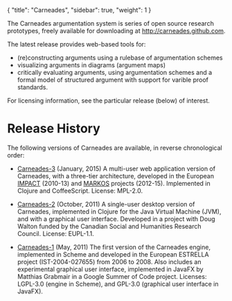{
  "title": "Carneades",
  "sidebar": true,
  "weight": 1
}

The Carneades argumentation system is series of open source research
prototypes, freely available for downloading at <http://carneades.github.com>.

The latest release provides web-based tools for:

- (re)constructing arguments using a rulebase of argumentation schemes
- visualizing arguments in diagrams (argument maps)
- critically evaluating arguments, using argumentation schemes and a
  formal model of structured argument with support for varible proof
  standards.

<!--
- serializing and interchanging arguments using our own
  Carneades Argument Format (CAF) as well as the Argument Interchange Format
  (AIF)
-->

For licensing information, see the particular release (below) of
interest.

# Release History

The following versions of Carneades are available, in reverse
chronological order:

- [Carneades-3](https://github.com/carneades/carneades) (January,
  2015) A multi-user web application version of Carneades, with a
  three-tier architecture, developed in the European
  [IMPACT](http://www.policy-impact.eu/) (2010-13) and
  [MARKOS](http://www.markosproject.eu/) projects
  (2012-15). Implemented in Clojure and CoffeeScript. License: MPL-2.0.

- [Carneades-2](https://github.com/carneades/carneades-2011)
  (October, 2011) A single-user desktop version of Carneades,
  implemented in Clojure for the Java Virtual Machine (JVM), and with
  a graphical user interface.  Developed in a project with Doug Walton
  funded by the Canadian Social and Humanities Research
  Council. License: EUPL-1.1.

- [Carneades-1](https://github.com/carneades/carneades-2008) (May,
  2011) The first version of the Carneades engine, implemented in
  Scheme and developed in the European ESTRELLA project
  (IST-2004-027655) from 2006 to 2008. Also includes an experimental
  graphical user interface, implemented in JavaFX by Matthias Grabmair
  in a Google Summer of Code project.  Licenses: LGPL-3.0 (engine in
  Scheme), and GPL-3.0 (graphical user interface in JavaFX).

